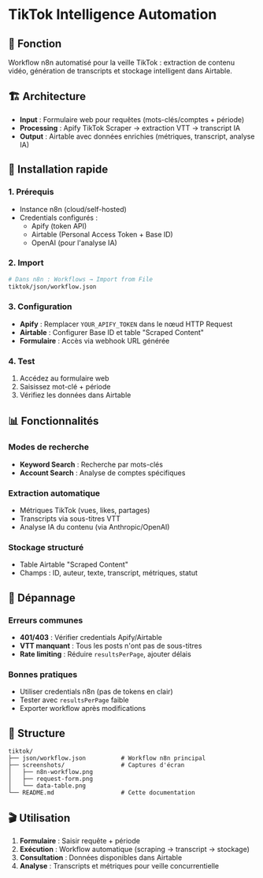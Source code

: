 # TikTok Intelligence Automation

## 🎯 Fonction
Workflow n8n automatisé pour la veille TikTok : extraction de contenu vidéo, génération de transcripts et stockage intelligent dans Airtable.

## 🏗️ Architecture
- **Input** : Formulaire web pour requêtes (mots-clés/comptes + période)
- **Processing** : Apify TikTok Scraper → extraction VTT → transcript IA
- **Output** : Airtable avec données enrichies (métriques, transcript, analyse IA)

## 🚀 Installation rapide

### 1. Prérequis
- Instance n8n (cloud/self-hosted)
- Credentials configurés :
  - Apify (token API)
  - Airtable (Personal Access Token + Base ID)
  - OpenAI (pour l'analyse IA)

### 2. Import
```bash
# Dans n8n : Workflows → Import from File
tiktok/json/workflow.json
```

### 3. Configuration
- **Apify** : Remplacer `YOUR_APIFY_TOKEN` dans le nœud HTTP Request
- **Airtable** : Configurer Base ID et table "Scraped Content"
- **Formulaire** : Accès via webhook URL générée

### 4. Test
1. Accédez au formulaire web
2. Saisissez mot-clé + période
3. Vérifiez les données dans Airtable

## 📊 Fonctionnalités

### Modes de recherche
- **Keyword Search** : Recherche par mots-clés
- **Account Search** : Analyse de comptes spécifiques

### Extraction automatique
- Métriques TikTok (vues, likes, partages)
- Transcripts via sous-titres VTT
- Analyse IA du contenu (via Anthropic/OpenAI)

### Stockage structuré
- Table Airtable "Scraped Content"
- Champs : ID, auteur, texte, transcript, métriques, statut

## 🔧 Dépannage

### Erreurs communes
- **401/403** : Vérifier credentials Apify/Airtable
- **VTT manquant** : Tous les posts n'ont pas de sous-titres
- **Rate limiting** : Réduire `resultsPerPage`, ajouter délais

### Bonnes pratiques
- Utiliser credentials n8n (pas de tokens en clair)
- Tester avec `resultsPerPage` faible
- Exporter workflow après modifications

## 📁 Structure
```
tiktok/
├── json/workflow.json          # Workflow n8n principal
├── screenshots/                # Captures d'écran
│   ├── n8n-workflow.png
│   ├── request-form.png
│   └── data-table.png
└── README.md                   # Cette documentation
```

## 🎬 Utilisation
1. **Formulaire** : Saisir requête + période
2. **Exécution** : Workflow automatique (scraping → transcript → stockage)
3. **Consultation** : Données disponibles dans Airtable
4. **Analyse** : Transcripts et métriques pour veille concurrentielle